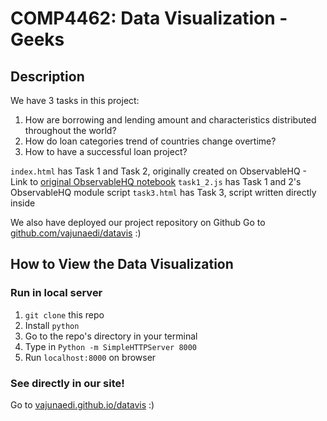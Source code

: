 # COMP4462: Data Visualization - Geeks

## Description
We have 3 tasks in this project:
1. How are borrowing and lending amount and characteristics distributed throughout the world?
2. How do loan categories trend of countries change overtime?
3. How to have a successful loan project?

`index.html` has Task 1 and Task 2, originally created on ObservableHQ - Link to [original ObservableHQ notebook](https://observablehq.com/@18emilyhung/project_map)
`task1_2.js` has Task 1 and 2's ObservableHQ module script
`task3.html` has Task 3, script written directly inside

We also have deployed our project repository on Github
Go to [github.com/vajunaedi/datavis](https://github.com/vajunaedi/datavis) :)

## How to View the Data Visualization
### Run in local server
1. `git clone` this repo
2. Install `python`
3. Go to the repo's directory in your terminal
4. Type in `Python -m SimpleHTTPServer 8000`
5. Run `localhost:8000` on browser

### See directly in our site!
Go to [vajunaedi.github.io/datavis](https://vajunaedi.github.io/datavis/) :)
